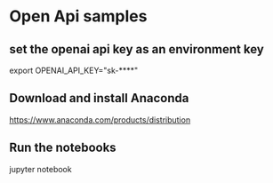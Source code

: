 # Open Api samples

## set the openai api key as an environment key
export OPENAI_API_KEY="sk-****"

## Download and install Anaconda
https://www.anaconda.com/products/distribution

## Run the notebooks
jupyter notebook